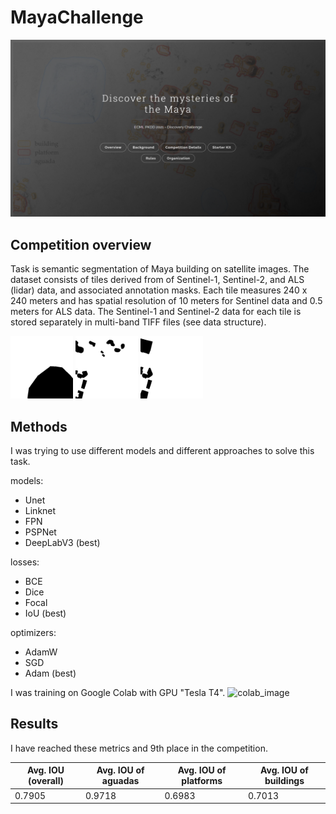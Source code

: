 # MayaChallenge

<img src=".images/MayaChallangeMainPage.png">

## Competition overview
Task is semantic segmentation of Maya building on satellite images.
The dataset consists of tiles derived from of Sentinel-1, Sentinel-2, and ALS (lidar) data, and associated annotation
masks. Each tile measures 240 x 240 meters and has spatial resolution of 10 meters for Sentinel data and 0.5 meters for
ALS data. The Sentinel-1 and Sentinel-2 data for each tile is stored separately in multi-band TIFF files (see data
structure).

<p float="left">
  <img src=".images/tile_44_mask_aguada.png" width="100" />
  <img src=".images/tile_44_mask_building.png" width="100" /> 
  <img src=".images/tile_44_mask_platform.png" width="100" />
</p>

## Methods

I was trying to use different models and different approaches to solve this task.

models:

- Unet
- Linknet
- FPN
- PSPNet
- DeepLabV3 (best)

losses:

- BCE
- Dice
- Focal
- IoU (best)

optimizers:

- AdamW
- SGD
- Adam (best)

I was training on Google Colab with GPU "Tesla T4".
![colab_image](https://colab.research.google.com/assets/colab-badge.svg)

## Results

I have reached these metrics and 9th place in the competition.

| Avg. IOU (overall) | Avg. IOU of aguadas | Avg. IOU of platforms| Avg. IOU of buildings |
|---|---|---|---|
| 0.7905 | 0.9718 | 0.6983 | 0.7013 |
